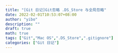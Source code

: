 ```yaml
---
title: "[Git 日记]Git忽略 .DS_Store 与全局忽略"
date: 2022-02-01T10:53:07+08:00
author: "yibo"
description: ""
draft: true
math: true
tags: ["Git","Mac OS",".DS_Store",".gitignore"]
categories: ["Git 日记"]
---
```



